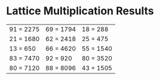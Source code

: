 # Lattice Multiplication Results

|   |   |   |
|---|---|---|
| 91 = 2275 | 69 = 1794 | 18 = 288 |
| 21 = 1680 | 62 = 2418 | 25 = 475 |
| 13 = 650 | 66 = 4620 | 55 = 1540 |
| 83 = 7470 | 92 = 920 | 80 = 3520 |
| 80 = 7120 | 88 = 8096 | 43 = 1505 |
